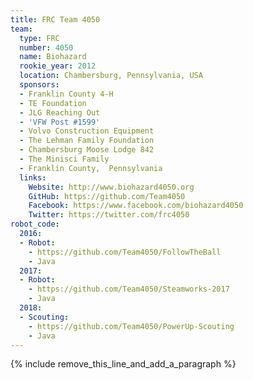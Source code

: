 ```yaml
---
title: FRC Team 4050
team:
  type: FRC
  number: 4050
  name: Biohazard
  rookie_year: 2012
  location: Chambersburg, Pennsylvania, USA
  sponsors:
  - Franklin County 4-H
  - TE Foundation
  - JLG Reaching Out
  - 'VFW Post #1599'
  - Volvo Construction Equipment
  - The Lehman Family Foundation
  - Chambersburg Moose Lodge 842
  - The Minisci Family
  - Franklin County,  Pennsylvania
  links:
    Website: http://www.biohazard4050.org
    GitHub: https://github.com/Team4050
    Facebook: https://www.facebook.com/biohazard4050
    Twitter: https://twitter.com/frc4050
robot_code:
  2016:
  - Robot:
    - https://github.com/Team4050/FollowTheBall
    - Java
  2017:
  - Robot:
    - https://github.com/Team4050/Steamworks-2017
    - Java
  2018:
  - Scouting:
    - https://github.com/Team4050/PowerUp-Scouting
    - Java
---
```


{% include remove_this_line_and_add_a_paragraph %}
